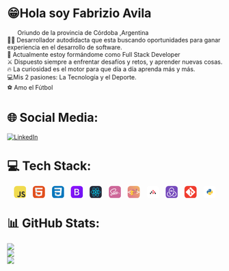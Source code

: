 
# 😁Hola soy Fabrizio Avila
<img src="https://imgs.search.brave.com/cO1RST6qe4QbqrEcc1PQkr9XvJYgmj3dJdw-5b7jvMI/rs:fit:860:0:0/g:ce/aHR0cHM6Ly9tZWRp/YS5nZXR0eWltYWdl/cy5jb20vaWQvMTEy/OTg2MTExNi9lcy9m/b3RvL2FyZ2VudGlu/YS1mbGFnLmpwZz9z/PTYxMng2MTImdz0w/Jms9MjAmYz1zQWxZ/S3g3cjZLdVl2TERn/MDNiX1RjNURmNUlI/OXRuNFktU05Dc0lV/b2o0PQ" width="20px" height="15px"> Oriundo de la provincia de Córdoba ,Argentina<br>🙋‍♂️ Desarrollador autodidacta que esta buscando oportunidades para ganar experiencia en el desarrollo de software.<br>📕 Actualmente estoy formándome como Full Stack Developer<br>⚔️ Dispuesto siempre a enfrentar desafíos y retos, y aprender nuevas cosas. <br>🔥 La curiosidad es el motor para que  día a día aprenda más y más.<br>💻Mis 2 pasiones: La Tecnología y el Deporte.<br>⚽ Amo el Fútbol


# 🌐 Social Media:
[![LinkedIn](https://img.shields.io/badge/LinkedIn-%230077B5.svg?logo=linkedin&logoColor=white)](https://linkedin.com/in/fabri-avila) 

# 💻 Tech Stack:
<div style="display:flex;gap:1rem;margin:1rem">
<svg width="50px" height="50px" viewBox="0 0 256 256" xmlns="http://www.w3.org/2000/svg">
    <g fill="none">
        <rect width="256" height="256" fill="#F0DB4F" rx="60"/>
        <path fill="#323330" d="m67.312 213.932l19.59-11.856c3.78 6.701 7.218 12.371 15.465 12.371c7.905 0 12.889-3.092 12.889-15.12v-81.798h24.058v82.138c0 24.917-14.606 36.259-35.916 36.259c-19.245 0-30.416-9.967-36.087-21.996m85.07-2.576l19.588-11.341c5.157 8.421 11.859 14.607 23.715 14.607c9.969 0 16.325-4.984 16.325-11.858c0-8.248-6.53-11.17-17.528-15.98l-6.013-2.579c-17.357-7.388-28.871-16.668-28.871-36.258c0-18.044 13.748-31.792 35.229-31.792c15.294 0 26.292 5.328 34.196 19.247l-18.731 12.029c-4.125-7.389-8.591-10.31-15.465-10.31c-7.046 0-11.514 4.468-11.514 10.31c0 7.217 4.468 10.139 14.778 14.608l6.014 2.577c20.449 8.765 31.963 17.699 31.963 37.804c0 21.654-17.012 33.51-39.867 33.51c-22.339 0-36.774-10.654-43.819-24.574"/>
    </g>
</svg>
<svg width="50px" height="50px" viewBox="0 0 256 256" xmlns="http://www.w3.org/2000/svg">
    <g fill="none">
        <rect width="256" height="256" fill="#E14E1D" rx="60"/>
        <path fill="#fff" d="m48 38l8.61 96.593h110.71l-3.715 41.43l-35.646 9.638l-35.579-9.624l-2.379-26.602H57.94l4.585 51.281l65.427 18.172l65.51-18.172l8.783-98.061H85.824l-2.923-32.71h122.238L208 38H48Z"/>
        <path fill="#EBEBEB" d="M128 38H48l8.61 96.593H128v-31.938H85.824l-2.923-32.71H128V38Zm0 147.647l-.041.014l-35.579-9.624l-2.379-26.602H57.94l4.585 51.281l65.427 18.172l.049-.014v-33.227Z"/>
    </g>
</svg>
<svg width="50px" height="50px" viewBox="0 0 256 256" xmlns="http://www.w3.org/2000/svg">
    <g fill="none">
        <rect width="256" height="256" fill="#0277BD" rx="60"/>
        <path fill="#EBEBEB" d="m53.753 102.651l2.862 31.942h71.481v-31.942H53.753ZM128.095 38H48l2.904 31.942h77.191V38Zm0 180.841v-33.233l-.14.037l-35.574-9.605l-2.274-25.476H58.042l4.475 50.154l65.431 18.164l.147-.041Z"/>
        <path fill="#fff" d="m167.318 134.593l-3.708 41.426l-35.625 9.616v33.231l65.483-18.148l.48-5.397l7.506-84.092l.779-8.578L208 38h-80.015v31.942h45.009l-2.906 32.709h-42.103v31.942h39.333Z"/>
    </g>
</svg>
<svg width="50px" height="50px" viewBox="0 0 256 256" xmlns="http://www.w3.org/2000/svg">
    <g fill="none">
        <rect width="256" height="256" fill="url(#skillIconsBootstrap0)" rx="60"/>
        <g filter="url(#skillIconsBootstrap2)">
            <path fill="url(#skillIconsBootstrap1)" d="M131.97 196.157c29.676 0 47.559-14.531 47.559-38.497c0-18.117-12.759-31.232-31.706-33.309v-.754c13.92-2.265 24.843-15.192 24.843-29.628c0-20.57-16.239-33.969-40.986-33.969H76v136.157h55.97ZM97.653 77.267h28.807c15.66 0 24.553 6.983 24.553 19.627c0 13.493-10.343 21.041-29.096 21.041H97.653V77.267Zm0 101.623v-44.819h28.613c20.494 0 31.127 7.548 31.127 22.268c0 14.719-10.343 22.551-29.87 22.551h-29.87Z"/>
            <path stroke="#fff" stroke-width="2" d="M131.97 196.157c29.676 0 47.559-14.531 47.559-38.497c0-18.117-12.759-31.232-31.706-33.309v-.754c13.92-2.265 24.843-15.192 24.843-29.628c0-20.57-16.239-33.969-40.986-33.969H76v136.157h55.97ZM97.653 77.267h28.807c15.66 0 24.553 6.983 24.553 19.627c0 13.493-10.343 21.041-29.096 21.041H97.653V77.267Zm0 101.623v-44.819h28.613c20.494 0 31.127 7.548 31.127 22.268c0 14.719-10.343 22.551-29.87 22.551h-29.87Z"/>
        </g>
        <defs>
            <linearGradient id="skillIconsBootstrap0" x1="0" x2="256" y1="0" y2="256" gradientUnits="userSpaceOnUse">
                <stop stop-color="#9013FE"/>
                <stop offset="1" stop-color="#6B11F4"/>
            </linearGradient>
            <linearGradient id="skillIconsBootstrap1" x1="85.793" x2="148.541" y1="68.962" y2="175.084" gradientUnits="userSpaceOnUse">
                <stop stop-color="#fff"/>
                <stop offset="1" stop-color="#F1E5FC"/>
            </linearGradient>
            <filter id="skillIconsBootstrap2" width="137.529" height="170.157" x="59" y="47" color-interpolation-filters="sRGB" filterUnits="userSpaceOnUse">
                <feFlood flood-opacity="0" result="BackgroundImageFix"/>
                <feColorMatrix in="SourceAlpha" result="hardAlpha" values="0 0 0 0 0 0 0 0 0 0 0 0 0 0 0 0 0 0 127 0"/>
                <feOffset dy="4"/>
                <feGaussianBlur stdDeviation="8"/>
                <feColorMatrix values="0 0 0 0 0 0 0 0 0 0 0 0 0 0 0 0 0 0 0.15 0"/>
                <feBlend in2="BackgroundImageFix" result="effect1_dropShadow_158_100"/>
                <feBlend in="SourceGraphic" in2="effect1_dropShadow_158_100" result="shape"/>
            </filter>
        </defs>
    </g>
</svg>
<svg width="50px" height="50px" viewBox="0 0 256 256" xmlns="http://www.w3.org/2000/svg">
    <g fill="none">
        <rect width="256" height="256" fill="#242938" rx="60"/>
        <path fill="#00D8FF" d="M128.001 146.951c10.304 0 18.656-8.353 18.656-18.656c0-10.303-8.352-18.656-18.656-18.656c-10.303 0-18.656 8.353-18.656 18.656c0 10.303 8.353 18.656 18.656 18.656Z"/>
        <path stroke="#00D8FF" stroke-width="8.911" d="M128.002 90.363c25.048 0 48.317 3.594 65.862 9.635C215.003 107.275 228 118.306 228 128.295c0 10.409-13.774 22.128-36.475 29.649c-17.162 5.686-39.746 8.654-63.523 8.654c-24.378 0-47.463-2.786-64.819-8.717C41.225 150.376 28 138.506 28 128.295c0-9.908 12.41-20.854 33.252-28.12c17.61-6.14 41.453-9.812 66.746-9.812h.004Z" clip-rule="evenodd"/>
        <path stroke="#00D8FF" stroke-width="8.911" d="M94.981 109.438c12.514-21.698 27.251-40.06 41.249-52.24c16.864-14.677 32.914-20.425 41.566-15.436c9.017 5.2 12.288 22.988 7.463 46.41c-3.645 17.707-12.359 38.753-24.238 59.351c-12.179 21.118-26.124 39.724-39.931 51.792c-17.471 15.272-34.362 20.799-43.207 15.698c-8.583-4.946-11.865-21.167-7.747-42.852c3.479-18.323 12.21-40.812 24.841-62.723h.004Z" clip-rule="evenodd"/>
        <path stroke="#00D8FF" stroke-width="8.911" d="M95.012 147.578c-12.549-21.674-21.093-43.616-24.659-61.826c-4.293-21.941-1.258-38.716 7.387-43.72c9.009-5.216 26.052.834 43.934 16.712c13.52 12.004 27.403 30.061 39.316 50.639c12.214 21.098 21.368 42.473 24.929 60.461c4.506 22.764.859 40.157-7.978 45.272c-8.574 4.964-24.265-.291-40.996-14.689c-14.136-12.164-29.26-30.959-41.933-52.849Z" clip-rule="evenodd"/>
    </g>
</svg>
<svg width="50px" height="50px" viewBox="0 0 256 256" xmlns="http://www.w3.org/2000/svg">
    <g fill="none">
        <rect width="256" height="256" fill="#CD6799" rx="60"/>
        <g clip-path="url(#skillIconsSass0)">
            <path fill="#fff" d="M200.107 139.163c-6.974.036-13.034 1.716-18.109 4.198c-1.862-3.687-3.724-6.973-4.053-9.383c-.365-2.811-.803-4.527-.365-7.886c.438-3.359 2.41-8.141 2.373-8.506c-.036-.366-.438-2.081-4.454-2.118c-4.016-.036-7.484.767-7.886 1.826c-.402 1.058-1.168 3.468-1.679 5.951c-.694 3.651-8.033 16.685-12.231 23.512c-1.351-2.665-2.519-5.002-2.775-6.864c-.365-2.811-.803-4.527-.365-7.886c.438-3.359 2.41-8.142 2.373-8.507c-.036-.365-.438-2.081-4.454-2.117c-4.016-.037-7.485.766-7.886 1.825c-.402 1.059-.84 3.542-1.68 5.951c-.839 2.41-10.587 24.17-13.143 29.792a168.207 168.207 0 0 1-3.249 6.754s-.037.11-.146.292a91 91 0 0 1-1.096 2.081v.037c-.547.986-1.132 1.898-1.424 1.898c-.219 0-.62-2.628.073-6.206c1.461-7.558 4.929-19.314 4.893-19.715c0-.219.657-2.264-2.264-3.323c-2.848-1.059-3.87.694-4.126.694c-.255 0-.438.621-.438.621s3.177-13.217-6.06-13.217c-5.769 0-13.728 6.316-17.67 12.012a5003.282 5003.282 0 0 0-13.437 7.338c-2.153 1.205-4.38 2.41-6.462 3.542c-.146-.146-.292-.329-.438-.475c-11.172-11.939-31.836-20.372-30.96-36.4c.329-5.842 2.337-21.176 39.686-39.796c30.741-15.151 55.203-10.953 59.438-1.643c6.06 13.29-13.107 37.97-44.87 41.548c-12.122 1.351-18.474-3.322-20.08-5.074c-1.68-1.826-1.936-1.935-2.557-1.57c-1.022.547-.365 2.19 0 3.139c.95 2.483 4.856 6.864 11.464 9.018c5.842 1.899 20.044 2.958 37.24-3.687c19.241-7.448 34.283-28.15 29.865-45.491c-4.417-17.598-33.625-23.403-61.263-13.582c-16.43 5.842-34.246 15.042-47.061 27.017c-15.225 14.24-17.634 26.616-16.648 31.8c3.541 18.401 28.915 30.376 39.065 39.248c-.511.292-.986.548-1.387.767c-5.075 2.519-24.425 12.632-29.245 23.33c-5.476 12.121.877 20.81 5.075 21.978c13.034 3.615 26.433-2.884 33.626-13.618c7.192-10.734 6.316-24.68 2.993-31.069a.762.762 0 0 0-.146-.219c1.315-.767 2.665-1.57 3.98-2.337a195.705 195.705 0 0 1 7.338-4.126c-1.241 3.396-2.154 7.448-2.592 13.29c-.547 6.864 2.264 15.772 5.951 19.277c1.643 1.533 3.578 1.57 4.82 1.57c4.308 0 6.243-3.578 8.397-7.813c2.628-5.185 5.002-11.209 5.002-11.209s-2.958 16.284 5.074 16.284c2.921 0 5.878-3.797 7.193-5.732v.036s.073-.109.219-.365c.292-.475.474-.767.474-.767v-.073c1.169-2.044 3.797-6.681 7.704-14.385c5.038-9.93 9.894-22.343 9.894-22.343s.438 3.03 1.935 8.068c.876 2.958 2.702 6.207 4.162 9.347c-1.168 1.643-1.898 2.555-1.898 2.555l.036.037c-.949 1.241-1.971 2.592-3.103 3.906c-3.98 4.747-8.726 10.187-9.383 11.757c-.767 1.862-.584 3.212.876 4.308c1.059.803 2.957.912 4.892.803c3.578-.256 6.098-1.132 7.339-1.68c1.935-.693 4.199-1.752 6.316-3.322c3.907-2.884 6.28-7.01 6.061-12.45c-.11-2.994-1.096-5.987-2.3-8.799c.365-.511.693-1.022 1.058-1.533c6.171-9.018 10.953-18.912 10.953-18.912s.438 3.03 1.935 8.069c.73 2.555 2.227 5.33 3.542 8.032c-5.805 4.71-9.383 10.186-10.661 13.764c-2.3 6.645-.511 9.638 2.884 10.332c1.534.329 3.724-.401 5.331-1.095c2.044-.657 4.454-1.789 6.754-3.469c3.906-2.884 7.667-6.9 7.448-12.34c-.11-2.482-.767-4.929-1.68-7.302c4.929-2.044 11.282-3.176 19.387-2.227c17.379 2.045 20.811 12.888 20.153 17.452c-.657 4.563-4.308 7.046-5.513 7.813c-1.204.767-1.606 1.022-1.496 1.57c.146.803.73.766 1.752.62c1.424-.255 9.127-3.687 9.456-12.084c.548-10.734-9.675-22.454-27.747-22.344ZM66.043 184.362c-5.768 6.279-13.8 8.653-17.269 6.645c-3.724-2.155-2.264-11.428 4.82-18.073c4.307-4.052 9.857-7.813 13.544-10.113c.84-.511 2.081-1.241 3.578-2.154c.256-.146.402-.219.402-.219l.876-.548c2.592 9.493.11 17.854-5.95 24.462Zm41.986-28.551c-2.008 4.893-6.206 17.415-8.762 16.722c-2.19-.585-3.541-10.077-.438-19.46c1.57-4.71 4.892-10.332 6.827-12.523c3.14-3.505 6.608-4.673 7.448-3.249c1.059 1.862-3.833 15.443-5.075 18.51Zm34.648 16.576c-.84.438-1.643.73-2.008.511c-.256-.146.365-.73.365-.73s4.345-4.674 6.061-6.791c.985-1.242 2.154-2.702 3.395-4.345v.475c0 5.586-5.403 9.346-7.813 10.88Zm26.725-6.098c-.621-.438-.511-1.898 1.57-6.462c.803-1.789 2.702-4.782 5.951-7.667c.365 1.169.621 2.3.584 3.359c-.036 7.047-5.075 9.675-8.105 10.77Z"/>
        </g>
        <defs>
            <clipPath id="skillIconsSass0">
                <path fill="#fff" d="M28 53h200v149.909H28z"/>
            </clipPath>
        </defs>
    </g>
</svg>
<svg width="50px" height="50px" viewBox="0 0 256 256" xmlns="http://www.w3.org/2000/svg">
    <g fill="none">
        <rect width="256" height="256" fill="url(#skillIconsStyledcomponents0)" rx="60"/>
        <path fill="#fff" d="m11.487 129.079l50.304 20.384v14.269l-59.55-27.591v-8.372l9.246 1.31Zm50.304-16.743L11.56 133.01l-9.318 1.02v-8.445L61.79 98.067v14.269Zm179.58 19.655l-51.76-20.165V97.921l62.17 27.518v8.518l-10.41-1.966Zm-51.76 17.763l51.906-20.602l10.264-1.529v8.445l-62.17 27.591v-13.905Z"/>
        <path fill="#B956A6" fill-rule="evenodd" d="M176.077 61.099c-.288 4.566-2.345 9.334-1.772 13.773c3.593 6.354 11.501 7.367 18.025 7.803c4.52.808 4.463-2.185 4.16-5.547l.055-16.124c-6.823.025-13.648-.067-20.468.095Zm-53.801 12.77c-11.108 1.886-22.368 7.194-31.609 13.584c-7.438 5.789 6.385 11.399 11.4 12.337c10.09.123 19.039-6.683 25.667-13.747c2.164-2.97 4.867-7.517 2.148-10.96c-2.076-1.8-5.095-1.363-7.606-1.213Zm23.637 16.155c-9.133 1.74-17.823 5.504-25.512 10.745c-5.637 1.77-10.283 7.959-3.298 11.06c7.335 5.845 15.836 4.413 22.591.467c6.186-3.677 12.868-8.214 15.73-15.136c2.703-7.583-4.271-7.864-9.511-7.136Zm25.909 29.383c-1.701 7.104-8.855 10.334-12.661 15.963c-3.112 4.106-1.671 8.943 1.872 12.175c1.725 3.577 4.749 5.576 7.992 2.469c8.352-5.678 10.662-16.738 10.315-26.321c.617-3.958-3.924-.38-7.518-4.286Zm-31.783 13.343c-11.091 1.898-22.184 7.302-31.429 13.682c-7.177 5.781 6.34 11.179 11.396 12.035c10.277.015 19.444-6.608 25.942-14.13c2.26-2.987 4.999-8.788.524-11.163c-2.001-.848-4.324-.599-6.433-.424Z" clip-rule="evenodd"/>
        <path fill="#FCCC44" fill-rule="evenodd" d="M90.667 87.453c-8.53 3.413-16.758 7.557-24.884 11.897c-1.51 5.615-.299 12.568-.69 18.725c-.03 25.316-.016 50.633-.02 75.949h18.82c3.8-3.578 8.56-6.197 12.688-9.446c15.894-11.399 31.783-22.842 47.656-34.209c1.168.525.42-6.871-2.142-1.734c-6.071 5.713-14.129 10.412-22.658 9.953c-4.84-1.592-12.642-4.293-12.691-10.224c3.407-4.011-6.286 2.1-8.938 2.975c-8.622 4.14-17.04 8.763-25.68 12.826c2.076-2.23 5.96-4.309 8.714-6.521c19.673-14.122 39.341-28.299 59.061-42.41c3.793-2.663 7.457-5.568 11.367-8.057c.357 1.379 1.027-6.593-1.881-1.685c-5.928 5.876-13.924 10.25-22.357 10.31c-4.743-1.44-14.845-4.883-12.596-11.007c1.097-2.149-10.188 4.581-5.202.786c5.307-3.878 10.656-7.687 16.004-11.525c2.701-.203 2.126-10.236-1.544-3.764c-6.165 5.417-14.265 10.373-22.756 9.198c-4.77-1.373-10.493-4.032-12.227-9.02c-.574-1.198 3.212-3.065 1.956-3.017Zm35.339 6.193c-.473 1.353.857-.494 0 0Z" clip-rule="evenodd"/>
        <path fill="#62777F" fill-rule="evenodd" d="M179.899 80.75c-2.663 12.716-5.574 26.025-8.077 38.657c7.192 9.064 7.889-5.726 9.147-9.908c2.033-8.741 4.441-15.341 4.696-24.391c.54-3.089-3.09-4.96-5.766-4.359Zm8.251 9.972c-.225 1.303.328.245 0 0Zm-8.39 28.514c.346.745.346-.746 0 0Z" clip-rule="evenodd"/>
        <path fill="#4E5E67" fill-rule="evenodd" d="M184.616 82.19c2.244 12.602-5.189 27.912-7.62 39.794c5.52-4.062 9.785-22.492 10.875-29.706c.281-.825.627-2.901.702-2.976c.347-1.751 3.58-4.718 3.757-6.627c1.882-1.328-9.25-1.542-7.714-.486Zm-4.577 37.046c-.347.745-.347-.746 0 0Z" clip-rule="evenodd"/>
        <path fill="#DC9624" fill-rule="evenodd" d="M90.854 87.663c-3.112 3.116-1.944 2.355.372-.236l-.372.236Zm33.66 1.543c-3.605 5.417-16.605 9.947-18.242 10.298c7.82-1.465 15.109-6.33 20.238-12.028c-.815.363-1.299 1.216-1.996 1.73Zm-35.798 1.759c1.943 4.672 9.008 7.776 12.441 8.5c-4.687-1.51-10.204-4.188-12.441-8.5Zm37.01 2.702c-.981 1.158-4.475 2.89-6.317 4.59c-3.951 2.914-8.038 5.622-11.944 8.609c2.487-.107 9.775-5.551 6.039-.027c3.166 5.449 10.059 9.238 16.344 8.892c8.3-1.303 15.954-5.892 21.456-12.274c-6.679 6.609-15.509 12.829-25.28 11.972c-4.729-1.092-17.651-7.767-9.007-12.446c3.048-2.507 8.303-3.82 8.898-8.226c-.125-.55.9-1.087-.189-1.09Zm-23.659 6.123c3.145.411 3.145-.41 0 0Zm49.003 7.525c-12.479 8.694-24.777 17.728-37.148 26.578c-14.02 10.034-27.98 20.105-41.996 30.131c5.27-1.777 10.55-5.247 15.785-7.644c7.21-3.814 14.812-6.827 21.558-11.46c13.338-7.852 27.444-15.333 37.703-27.346c2.239-2.626 4.484-6.853 4.584-9.696c-.323.091-.078-1.137-.486-.563Zm-42.46 39.117c-2.245 2.537-3.157 4.35-.827 1.124c-.041.374 1.891-2.003.827-1.124Zm34.156 1.214c-5.914 6.236-14.661 10.734-22.868 11.037c9.488.069 18.048-5.563 24.476-12.207c-.422-.51-1.277 1.188-1.608 1.17Zm1.807 1.96c-19.869 14.464-40.424 29.467-60.36 43.879c3.14.985 9.979 1.447 13.1-2.574c6.64-4.582 14.105-7.951 20.767-12.595c9.647-6.26 19.976-13.102 25.455-23.623c.261-1.411 2.2-3.949 1.038-5.087Zm-37.813.918c.922 3.892 12.448 8.359 11.198 7.504c-4.25-1.49-8.466-3.812-11.198-7.504Z" clip-rule="evenodd"/>
        <defs>
            <linearGradient id="skillIconsStyledcomponents0" x1="0" x2="256" y1="256" y2="0" gradientUnits="userSpaceOnUse">
                <stop stop-color="#DB7093"/>
                <stop offset="1" stop-color="#F3B661"/>
            </linearGradient>
        </defs>
    </g>
</svg>
<svg width="50px" height="50px" viewBox="0 0 512 512" fill="none" xmlns="http://www.w3.org/2000/svg" xmlns:xlink="http://www.w3.org/1999/xlink" class="h-full w-full" id="iconWithBackground"><rect id="r4" width="512" height="512" x="0" y="0" rx="110" fill="#ffffff" stroke="#000000" stroke-width="0" stroke-opacity="100%" paint-order="stroke"></rect><defs><linearGradient id="linearGradient" gradientUnits="userSpaceOnUse" gradientTransform="rotate(0)" style="transform-origin: center center;"><stop stop-color="#8e2de2"></stop><stop offset="1" stop-color="#4a00e0"></stop></linearGradient><radialGradient id="glare" cx="0" cy="0" r="1" gradientUnits="userSpaceOnUse" gradientTransform="translate(256) rotate(90) scale(512)"><stop stop-color="white"></stop><stop offset="1" stop-color="white" stop-opacity="0"></stop></radialGradient><clipPath id="clip"><use xlink:href="#r4"></use></clipPath></defs><svg xmlns="http://www.w3.org/2000/svg" xmlns:xlink="http://www.w3.org/1999/xlink" aria-hidden="true" role="img" x="128" y="128" class="iconify iconify--devicon" width="256" height="256" viewBox="0 0 128 128" style="color: rgb(0, 0, 0);"><path fill="#F44250" d="M99.04 50.315c-3.646-1.148-5.528-.761-9.351-1.18c-5.91-.645-8.265-2.959-9.264-8.913c-.559-3.324.101-8.191-1.326-11.204c-2.729-5.746-9.115-8.323-15.53-6.852c-5.417 1.244-9.924 6.666-10.174 12.232c-.285 6.355 3.33 11.778 9.537 13.65c2.95.89 6.083 1.338 9.163 1.565c5.649.413 6.083 3.558 7.61 6.147c.964 1.632 1.897 3.24 1.897 8.107s-.939 6.474-1.896 8.106c-1.528 2.583-3.413 4.275-9.062 4.693c-3.08.228-6.22.676-9.162 1.567c-6.208 1.877-9.823 7.293-9.538 13.649c.25 5.566 4.757 10.988 10.174 12.232c6.415 1.476 12.801-1.106 15.53-6.852c1.433-3.013 2.218-6.427 2.777-9.75c1.005-5.955 3.36-8.269 9.264-8.915c3.823-.418 7.78 0 11.363-2.038c3.785-2.77 7.168-6.93 7.168-12.692c0-5.764-3.645-11.806-9.18-13.552z"></path><path fill="#121212" d="M38.4 77.373c-7.45 0-13.528-6.098-13.528-13.575c0-7.476 6.077-13.574 13.527-13.574c7.45 0 13.528 6.098 13.528 13.574c0 7.47-6.083 13.575-13.528 13.575zM13.48 104.96C6.04 104.942-.018 98.82 0 91.337c.018-7.47 6.119-13.55 13.575-13.526c7.444.018 13.503 6.14 13.48 13.622c-.018 7.464-6.12 13.545-13.575 13.527zm100.512 0c-7.462.041-13.586-6.015-13.629-13.473c-.041-7.488 5.994-13.634 13.426-13.676c7.462-.042 13.587 6.014 13.629 13.472c.041 7.482-5.994 13.635-13.426 13.677z"></path></svg></svg>
<svg width="50px" height="50px" viewBox="0 0 256 256" xmlns="http://www.w3.org/2000/svg">
    <g fill="none">
        <rect width="256" height="256" fill="#764ABC" rx="60"/>
        <path fill="#fff" d="M166.579 165.599c7.381-.764 12.98-7.127 12.725-14.762c-.254-7.635-6.617-13.743-14.252-13.743h-.509c-7.89.254-13.998 6.871-13.744 14.761c.255 3.818 1.782 7.126 4.072 9.417c-8.653 17.052-21.887 29.523-41.739 39.958c-13.489 7.126-27.487 9.671-41.485 7.89c-11.453-1.527-20.36-6.618-25.96-15.016c-8.144-12.471-8.907-25.96-2.036-39.449c4.836-9.672 12.471-16.798 17.307-20.361c-1.018-3.308-2.545-8.908-3.309-12.98c-36.903 26.724-33.086 62.864-21.888 79.916c8.4 12.725 25.451 20.615 44.285 20.615c5.09 0 10.18-.509 15.27-1.782c32.578-6.362 57.265-25.705 71.263-54.464Z"/>
        <path fill="#fff" d="M211.372 134.04c-19.342-22.652-47.847-35.122-80.424-35.122h-4.072c-2.291-4.582-7.127-7.636-12.471-7.636h-.509c-7.89.255-13.998 6.872-13.744 14.762c.255 7.635 6.617 13.743 14.253 13.743h.509c5.599-.254 10.435-3.817 12.471-8.653h4.581c19.342 0 37.667 5.599 54.21 16.543c12.725 8.399 21.888 19.343 26.978 32.577c4.327 10.689 4.072 21.124-.509 30.032c-7.126 13.489-19.088 20.87-34.868 20.87c-10.18 0-19.851-3.054-24.942-5.345c-2.799 2.545-7.889 6.617-11.452 9.162c10.943 5.09 22.142 7.89 32.831 7.89c24.433 0 42.503-13.489 49.375-26.978c7.381-14.761 6.872-40.212-12.217-61.845Z"/>
        <path fill="#fff" d="M82.082 169.926c.255 7.635 6.617 13.743 14.253 13.743h.509c7.889-.255 13.998-6.872 13.743-14.762c-.254-7.635-6.617-13.743-14.252-13.743h-.51c-.508 0-1.272 0-1.78.255c-10.436-17.307-14.762-36.141-13.235-56.501c1.018-15.27 6.108-28.505 15.016-39.45c7.38-9.416 21.633-13.997 31.304-14.252c26.978-.509 38.431 33.086 39.194 46.575c3.309.764 8.908 2.546 12.726 3.818C175.996 54.38 150.545 33 126.112 33c-22.906 0-44.03 16.543-52.429 40.976c-11.707 32.577-4.072 63.881 10.18 88.569c-1.272 1.781-2.035 4.581-1.78 7.381Z"/>
    </g>
</svg>
<svg width="50px" height="50px" viewBox="0 0 256 256" xmlns="http://www.w3.org/2000/svg">
    <g fill="none">
        <rect width="256" height="256" fill="#F03C2E" rx="60"/>
        <g clip-path="url(#skillIconsGit0)">
            <path fill="#fff" d="m224.225 119.094l-87.319-87.319a12.869 12.869 0 0 0-14.035-2.793a12.869 12.869 0 0 0-4.177 2.793L100.569 49.9l23 23c5.35-1.875 11.475-.594 15.737 3.669a15.313 15.313 0 0 1 3.631 15.831l22.169 22.169c5.363-1.85 11.55-.657 15.831 3.637a15.322 15.322 0 0 1 3.321 16.706a15.333 15.333 0 0 1-20.029 8.293c-1.86-.771-3.55-1.9-4.973-3.324c-4.5-4.5-5.612-11.125-3.337-16.669l-20.675-20.675v54.407a15.605 15.605 0 0 1 4.062 2.9a15.326 15.326 0 0 1-21.675 21.675a15.318 15.318 0 0 1-3.326-16.704a15.297 15.297 0 0 1 3.326-4.971c1.481-1.475 3.125-2.594 5.019-3.344v-54.913a15.216 15.216 0 0 1-5.019-3.343a15.315 15.315 0 0 1-3.3-16.757L91.644 58.813l-59.875 59.812a12.88 12.88 0 0 0-2.795 14.04a12.88 12.88 0 0 0 2.795 4.179l87.325 87.312a12.884 12.884 0 0 0 4.177 2.793a12.888 12.888 0 0 0 9.858 0a12.884 12.884 0 0 0 4.177-2.793l86.919-86.781a12.882 12.882 0 0 0 3.776-9.109a12.876 12.876 0 0 0-3.776-9.11"/>
        </g>
        <defs>
            <clipPath id="skillIconsGit0">
                <path fill="#fff" d="M28 28h200v200H28z"/>
            </clipPath>
        </defs>
    </g>
</svg>
<svg width="50px" height="50px" viewBox="0 0 512 512" fill="none" xmlns="http://www.w3.org/2000/svg" xmlns:xlink="http://www.w3.org/1999/xlink" class="h-full w-full" id="iconWithBackground"><rect id="r4" width="512" height="512" x="0" y="0" rx="110" fill="#ffffff" stroke="#000000" stroke-width="0" stroke-opacity="100%" paint-order="stroke"></rect><defs><linearGradient id="linearGradient" gradientUnits="userSpaceOnUse" gradientTransform="rotate(0)" style="transform-origin: center center;"><stop stop-color="#8e2de2"></stop><stop offset="1" stop-color="#4a00e0"></stop></linearGradient><radialGradient id="glare" cx="0" cy="0" r="1" gradientUnits="userSpaceOnUse" gradientTransform="translate(256) rotate(90) scale(512)"><stop stop-color="white"></stop><stop offset="1" stop-color="white" stop-opacity="0"></stop></radialGradient><clipPath id="clip"><use xlink:href="#r4"></use></clipPath></defs><svg xmlns="http://www.w3.org/2000/svg" xmlns:xlink="http://www.w3.org/1999/xlink" aria-hidden="true" role="img" x="128" y="128" class="iconify iconify--logos" width="256" height="256" viewBox="0 0 256 255" style="color: rgb(0, 0, 0);"><defs><linearGradient id="iconifyReact3957" x1="12.959%" x2="79.639%" y1="12.039%" y2="78.201%"><stop offset="0%" stop-color="#387EB8"></stop><stop offset="100%" stop-color="#366994"></stop></linearGradient><linearGradient id="iconifyReact3958" x1="19.128%" x2="90.742%" y1="20.579%" y2="88.429%"><stop offset="0%" stop-color="#FFE052"></stop><stop offset="100%" stop-color="#FFC331"></stop></linearGradient></defs><path fill="url(#iconifyReact3957)" d="M126.916.072c-64.832 0-60.784 28.115-60.784 28.115l.072 29.128h61.868v8.745H41.631S.145 61.355.145 126.77c0 65.417 36.21 63.097 36.21 63.097h21.61v-30.356s-1.165-36.21 35.632-36.21h61.362s34.475.557 34.475-33.319V33.97S194.67.072 126.916.072ZM92.802 19.66a11.12 11.12 0 0 1 11.13 11.13a11.12 11.12 0 0 1-11.13 11.13a11.12 11.12 0 0 1-11.13-11.13a11.12 11.12 0 0 1 11.13-11.13Z"></path><path fill="url(#iconifyReact3958)" d="M128.757 254.126c64.832 0 60.784-28.115 60.784-28.115l-.072-29.127H127.6v-8.745h86.441s41.486 4.705 41.486-60.712c0-65.416-36.21-63.096-36.21-63.096h-21.61v30.355s1.165 36.21-35.632 36.21h-61.362s-34.475-.557-34.475 33.32v56.013s-5.235 33.897 62.518 33.897Zm34.114-19.586a11.12 11.12 0 0 1-11.13-11.13a11.12 11.12 0 0 1 11.13-11.131a11.12 11.12 0 0 1 11.13 11.13a11.12 11.12 0 0 1-11.13 11.13Z"></path></svg></svg>

</div>

# 📊 GitHub Stats:
![](https://github-readme-stats.vercel.app/api?username=Fabrizio112&theme=dark&hide_border=false&include_all_commits=true&count_private=false)<br/>
![](https://github-readme-streak-stats.herokuapp.com/?user=Fabrizio112&theme=dark&hide_border=false)<br/>
![](https://github-readme-stats.vercel.app/api/top-langs/?username=Fabrizio112&theme=dark&hide_border=false&include_all_commits=true&count_private=false&layout=compact)



<!-- Proudly created with GPRM ( https://gprm.itsvg.in ) -->
